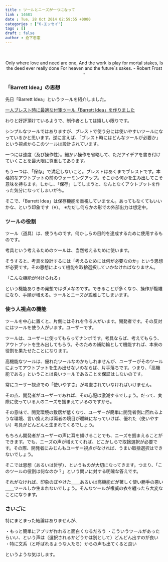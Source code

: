 ```yaml
---
title : ツールとニーズが一つになって
link : 14681
date : Tue, 28 Oct 2014 02:59:55 +0000
categories : ["6-エッセイ"]
tags : []
draft : false
author : 倉下忠憲
---
```


<p>　<br></p>

<div style="text-align:center">
Only where love and need are one,
And the work is play for mortal stakes,
Is the deed ever really done
For heaven and the future´s sakes.
- Robert Frost -
</div>

<H3>「Barrett Idea」の思想</H3>

先日「Barrett Idea」というツールを紹介しました。

<a href="https://rashita.net/blog/?p=14634" target="_blank">一人ブレスト時に最適な付箋ツール「Barrett Idea」を作りました</a>

わりと好評頂けているようで、制作者としては嬉しい限りです。

シンプルなツールではありますが、ブレストで使う分には使いやすいツールになっているかと思います。逆に言えば、「ブレスト時にはどんなツールが必要か」という視点からこのツールは設計されています。

一つには速度（及び操作性）。細かい操作を省略して、ただアイデアを書き付けていくことを最大限に尊重してあります。

もう一つは、「保存」で満足しないこと。ブレストはあくまでブレストです。本格的なアウトプットの前のウォーミングアップ。そこから何かを生み出してこそ意味を持ちます。しかし、「保存」してしまうと、なんとなくアウトプットを作った気分になってしまいがち。

そこで、「Barrett Idea」は保存機能を重視していません。あってもなくてもいいかな、という印象です（※）。
※ただし何らかの形での外部出力は想定中。

<H3>ツールの役割</H3>

ツール（道具）は、使うものです。何かしらの目的を達成するために使用するものです。

考具という考えるためのツールは、当然考えるために使います。

そうすると、考具を設計するには「考えるためには何が必要なのか」という思想が必要です。その思想によって機能を取捨選択していかなければなりません。

「こんな機能が付けられる」

という機能ありきの発想ではダメなのです。できることが多くなり、操作が複雑になり、手順が増える。ツールとニーズが乖離してしまいます。

<H3>使う人視点の機能</H3>

ツールを中心に置くと、片側にはそれを作る人がいます。開発者です。その反対にはツールを使う人がいます。ユーザーです。

ツールは、ユーザーに使ってもらってナンボです。考具ならば、考えてもらう、アウトプットを生み出してもらう。そのための補助輪として機能すれば、本来の役割を果たせたことになります。

高機能なツールは、優れたツールなのかもしれませんが、ユーザーがそのツールによってアウトプットを生み出せないのならば、片手落ちです。つまり、「高機能である」ということは良いツールであることを保証はしないのです。

常にユーザー視点での「使いやすさ」が考慮されていなければいけません。

その点、開発者がユーザーであれば、その心配は激減するでしょう。だって、実際に使っている人のニーズを掴まえているのですから。

その意味で、開発環境の敷居が低くなり、ユーザーが簡単に開発者側に回れるような環境、言い換えれば両者の境目が曖昧になっていけば、優れた（使いやすい）考具がどんどんと生まれてくるでしょう。

もちろん開発者がユーザーの声に耳を傾けることでも、ニーズを掴まえることができます。でも、ニーズの声が増えてくれば、どこかしらで取捨選択が必要です。その際、開発者にみじんもユーザー視点がなければ、うまい取捨選択はできないでしょう。

そこでは思想（あるいは哲学）、というものが大切になってきます。つまり、「このツールの役割は何なのか？」という問いに対する明確な答えです。

それがなければ、印象のぼやけた＿＿あるいは高機能だが著しく使い勝手の悪い＿＿ツールしか生まれないでしょう。そんなツールが権威の衣を纏ったら大変なことになります。

<H3>さいごに</H3>

特にまとまった結論はありませんが、

・もっと簡単にアプリが作れると面白くなるだろう
・こういうツールがあったらいい、という声は（選択されるかどうかは別として）どんどん出すのが良い
・特に文系（と呼ばれるような人たち）からの声も出てくると良い

というような気はします。